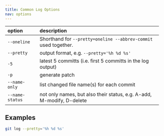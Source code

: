 ```yaml
---
title: Common Log Options
nav: options
---
```


|option           |description|
|:--------------  |:----------------------|
|``--oneline``    |Shorthand for ``--pretty=oneline --abbrev-commit`` used together.|
|``--pretty``     |output format, e.g. ``--pretty='%h %d %s'``|
|``-5``           |latest 5 committs (i.e. first 5 committs in the log output)|
|``-p``           |generate patch|
|``--name-only``  |list changed file name(s) for each commit|
|``--name-status``|not only names, but also their status, e.g. A-add, M-modify, D-delete|


## Examples

```sh
git log --pretty='%h %d %s'
```
